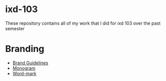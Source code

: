 # ixd-103
These repository contains all of my work that I did for ixd 103 over the past semester

# Branding

  - [Brand Guidelines](https://github.com/Scott-McCabe/ixd-103/blob/master/brand%20guildlines.png)
  - [Monogram](https://github.com/Scott-McCabe/ixd-103/blob/master/SMC%20Monogram.png)
  - [Word-mark](https://github.com/Scott-McCabe/ixd-103/blob/master/word%20mark.png)
